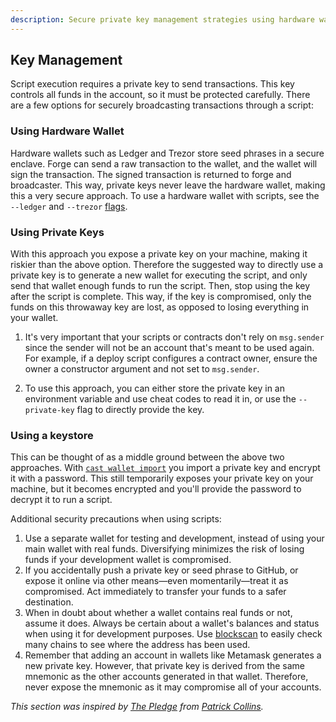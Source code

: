 ```yaml
---
description: Secure private key management strategies using hardware wallets, keystores, and throwaway keys for script execution.
---
```


## Key Management

Script execution requires a private key to send transactions. This key controls all funds in the account, so it must be protected carefully. There are a few options for securely broadcasting transactions through a script:

### Using Hardware Wallet

Hardware wallets such as Ledger and Trezor store seed phrases in a secure enclave. Forge can send a raw transaction to the wallet, and the wallet will sign the transaction. The signed transaction is returned to forge and broadcaster. This way, private keys never leave the hardware wallet, making this a very secure approach. To use a hardware wallet with scripts, see the `--ledger` and `--trezor` [flags](/forge/reference/script).

### Using Private Keys

With this approach you expose a private key on your machine, making it riskier than the above option. Therefore the suggested way to directly use a private key is to generate a new wallet for executing the script, and only send that wallet enough funds to run the script. Then, stop using the key after the script is complete. This way, if the key is compromised, only the funds on this throwaway key are lost, as opposed to losing everything in your wallet.

1.  It's very important that your scripts or contracts don't rely on `msg.sender` since the sender will not be an account that's meant to be used again. For example, if a deploy script configures a contract owner, ensure the owner a constructor argument and not set to `msg.sender`.

2.  To use this approach, you can either store the private key in an environment variable and use cheat codes to read it in, or use the `--private-key` flag to directly provide the key.

### Using a keystore

This can be thought of as a middle ground between the above two approaches. With [`cast wallet import`](/cast/reference/wallet/import) you import a private key and encrypt it with a password. This still temporarily exposes your private key on your machine, but it becomes encrypted and you'll provide the password to decrypt it to run a script.

Additional security precautions when using scripts:

1. Use a separate wallet for testing and development, instead of using your main wallet with real funds. Diversifying minimizes the risk of losing funds if your development wallet is compromised.
2. If you accidentally push a private key or seed phrase to GitHub, or expose it online via other means—even momentarily—treat it as compromised. Act immediately to transfer your funds to a safer destination.
3. When in doubt about whether a wallet contains real funds or not, assume it does. Always be certain about a wallet's balances and status when using it for development purposes. Use [blockscan](https://blockscan.com/) to easily check many chains to see where the address has been used.
4. Remember that adding an account in wallets like Metamask generates a new private key. However, that private key is derived from the same mnemonic as the other accounts generated in that wallet. Therefore, never expose the mnemonic as it may compromise all of your accounts.

_This section was inspired by [The Pledge](https://github.com/smartcontractkit/full-blockchain-solidity-course-js/discussions/5) from [Patrick Collins](https://twitter.com/PatrickAlphaC)._
